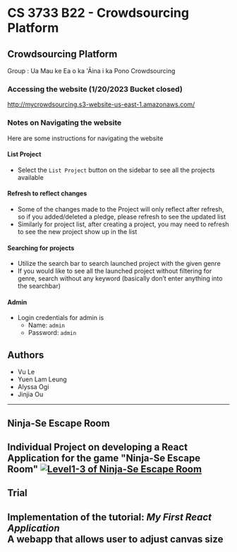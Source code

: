 # CS 3733 B22 - Crowdsourcing Platform

## Crowdsourcing Platform
Group : Ua Mau ke Ea o ka 'Āina i ka Pono Crowdsourcing
### Accessing the website (1/20/2023 Bucket closed)
http://mycrowdsourcing.s3-website-us-east-1.amazonaws.com/

### Notes on Navigating the website
Here are some instructions for navigating the website

#### List Project
- Select the `List Project` button on the sidebar to see all the projects available

#### Refresh to reflect changes
- Some of the changes made to the Project will only reflect after refresh, so if you added/deleted a pledge, please refresh to see the updated list
- Similarly for project list, after creating a project, you may need to refresh to see the new project show up in the list
#### Searching for projects
- Utilize the search bar to search launched project with the given genre
- If you would like to see all the launched project without filtering for genre, search without any keyword (basically don’t enter anything into the searchbar)
#### Admin
- Login credentials for admin is 
    - Name: `admin` 
    - Password: `admin`


## Authors
- Vu Le
- Yuen Lam Leung
- Alyssa Ogi  
- Jinjia Ou 
--- 
## Ninja-Se Escape Room
Individual Project on developing a React Application for the game "Ninja-Se Escape Room"
[![Level1-3 of Ninja-Se Escape Room](https://imgur.com/a/5tITrAi)](https://youtu.be/bLIB28c-vMA "Click to watch the game")
---
## Trial
Implementation of the tutorial: *My First React Application* <br />
A webapp that allows user to adjust canvas size 
---
